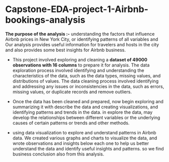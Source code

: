 # Capstone-EDA-project-1-Airbnb-bookings-analysis

**The purpose of the analysis :-** understanding the factors that influence Airbnb prices in New York City, or identifying patterns of all variables and Our analysis provides useful information for travelers and hosts in the city and also provides some best insights for Airbnb business.

*   This project involved exploring and cleaning a **dataset of 49000 observations with 16 columns** to prepare it for analysis. The data exploration process involved identifying and understanding the characteristics of the data, such as the data types, missing values, and distributions of values. The data cleaning process involved identifying and addressing any issues or inconsistencies in the data, such as errors, missing values, or duplicate records and remove outliers.

*   Once the data has been cleaned and prepared, now begin exploring and summarizing it with describe the data and creating visualizations, and identifying patterns and trends in the data. in explore the data, may develop the relationships between different variables or the underlying causes of certain patterns or trends and other methods.

*   using data visualization to explore and understand patterns in Airbnb data. We created various graphs and charts to visualize the data, and wrote observations and insights below each one to help us better understand the data and identify useful insights and patterns. so we find business conclusion also from this analysis.
